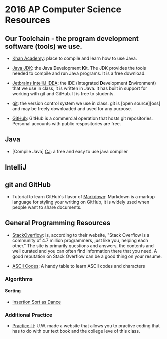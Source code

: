 # 2016 AP Computer Science Resources

## Our Toolchain - the program development software (tools) we use.
* [Khan Academy][KA]: place to compile and learn how to use Java.

* [Java JDK][JDK]: the **J**ava **D**evelopment **K**it. The JDK provides the tools needed to compile and run Java programs. It is a free download.
* [Jetbrains IntelliJ IDEA][IDEA]: the IDE (**I**ntegrated **D**evelopment **E**nvironment) that we use in class, it is written in Java. It has built in support for working with git and GitHub. It is free to students.
* [git][git]: the version control system we use in class. git is [open source][oss] and may be freely downloaded and used for any purpose.
* [GitHub][GH]: GitHub is a commercial operation that hosts git repositories. Personal accounts with public respositories are free.
 
[KA]: https://www.khanacademy.org/computer-programming/learn-java/6682121119727616
[JDK]: http://www.oracle.com/technetwork/java/javase/downloads/index.html
[IDEA]: https://www.jetbrains.com/idea
[git]: https://git-scm.com
[GH]: https://github.com

## Java
* [Compile Java] [CJ]: a free and easy to use java compiler

[CJ]: https://www.compilejava.net/

## IntelliJ

## git and GitHub

* Tutorial to learn GitHub's flavor of [Markdown][gfmd]: Markdown is a markup language for styling your writing on GitHub, it is widely used when people want to share documents.

[gfmd]: https://guides.github.com/features/mastering-markdown


## General Programming Resources

* [StackOverflow][SO]: is, according to their website, "Stack Overflow is a community of 4.7 million programmers, just like you, helping each other." The site is primarily questions and answers, the contents and well curated and you can often find information there that you need. A good reputation on Stack Overflow can be a good thing on your resume.

[SO]: http://stackoverflow.com/

* [ASCII Codes][AT]: A handy table to learn ASCII codes and characters

[AT]: http://www.asciitable.com/

### Algorithms

#### Sorting

* [Insertion Sort as Dance][IS]

[IS]: https://www.youtube.com/watch?v=ROalU379l3U

### Additional Practice
 * [Practice-It][PI]: U.W. made a website that allows you to practive coding that has to do with our text book and the college leve of this class.
 
 [PI]: http://practiceit.cs.washington.edu/
